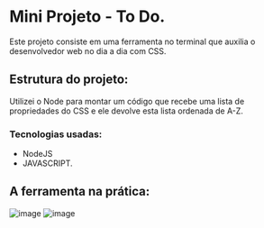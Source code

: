 <h1> Mini Projeto - To Do. </h1>

Este projeto consiste em uma ferramenta no terminal que auxilia o desenvolvedor web no dia a dia com CSS.


<h2>Estrutura do projeto: </h2>


Utilizei o Node para montar um código que recebe uma lista de propriedades do CSS e ele devolve esta lista ordenada de A-Z.


<h3>Tecnologias usadas: </h3>

- NodeJS
- JAVASCRIPT.

<h2> A ferramenta na prática: </h2>

![image](https://user-images.githubusercontent.com/102764794/182286646-5b7907c5-1106-4f03-b263-28db1d2d55a0.png)
![image](https://user-images.githubusercontent.com/102764794/182286842-65ba974c-7b76-438a-9aef-90fc48e780af.png)


 


 
